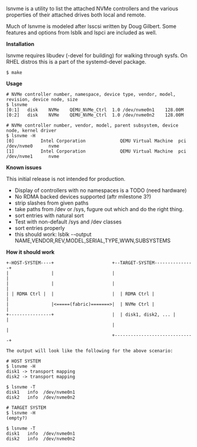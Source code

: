 lsnvme is a utility to list the attached NVMe controllers and the various
properties of their attached drives both local and remote.

Much of lsnvme is modeled after lsscsi written by Doug Gilbert.
Some features and options from lsblk and lspci are included as well.

**Installation**

lsnvme requires libudev (-devel for building) for walking through sysfs.
On RHEL distros this is a part of the systemd-devel package.

```
$ make
```

**Usage**

```
# NVMe controller number, namespace, device type, vendor, model, revision, device node, size
$ lsnvme
[0:1]	disk	NVMe	QEMU_NVMe_Ctrl	1.0	/dev/nvme0n1	128.00M
[0:2]	disk	NVMe	QEMU_NVMe_Ctrl	1.0	/dev/nvme0n2	128.00M

# NVMe controller number, vendor, model, parent subsystem, device node, kernel driver
$ lsnvme -H
[0]          Intel Corporation             QEMU Virtual Machine  pci          /dev/nvme0      nvme
[1]          Intel Corporation             QEMU Virtual Machine  pci          /dev/nvme1      nvme
```

**Known issues**

This initial release is not intended for production.

* Display of controllers with no namespaces is a TODO (need hardware)
* No RDMA backed devices supported (aftr milestone 3?)
* strip slashes from given paths
* take paths from /dev or /sys, fugure out which and do the right thing.
* sort entries with natural sort
* Test with non-default /sys and /dev classes
* sort entries properly
* this should work:  lsblk --output NAME,VENDOR,REV,MODEL,SERIAL,TYPE,WWN,SUBSYSTEMS

**How it should work**

```
+-HOST-SYSTEM----+                      +--TARGET-SYSTEM---------------+
|                |                      |                              |
|                |                      |                              |
| | RDMA Ctrl |  |                      |  | RDMA Ctrl |               |
|                |<=====(fabric)=======>|  | NVMe Ctrl |               |
+----------------+                      |  | disk1, disk2, ... |       |
                                        |                              |
                                        +------------------------------+

The output will look like the following for the above scenario:

# HOST SYSTEM
$ lsnvme -H
disk1 -> transport mapping
disk2 -> transport mapping

$ lsnvme -T
disk1   info  /dev/nvme0n1
disk2   info  /dev/nvme0n2

# TARGET SYSTEM
$ lsnvme -H
(empty?)

$ lsnvme -T
disk1   info  /dev/nvme0n1
disk2   info  /dev/nvme0n2

```
